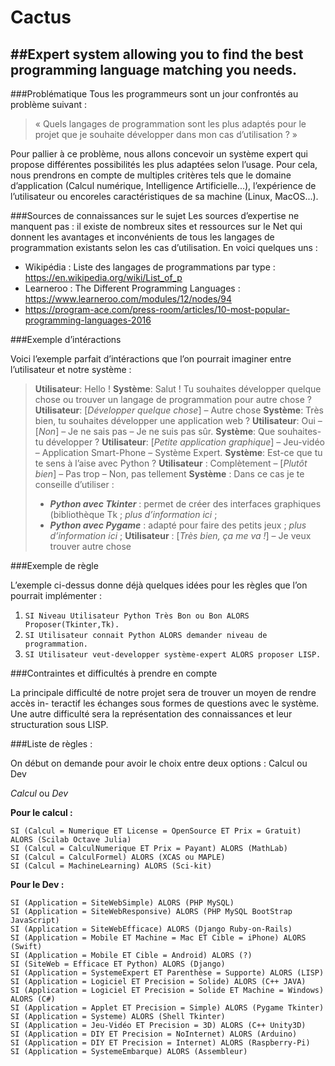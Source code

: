 # Cactus
##Expert system allowing you to find the best programming language matching you needs.
----------
###Problématique
Tous les programmeurs sont un jour confrontés au problème suivant :
>« Quels langages de programmation sont les plus adaptés pour le projet
> que je souhaite développer dans mon cas d’utilisation ? »





Pour pallier à ce problème, nous allons concevoir un système expert qui propose différentes possibilités les plus adaptées selon l’usage.
Pour cela, nous prendrons en compte de multiples critères tels que le domaine d’application (Calcul numérique, Intelligence Artificielle...), l’expérience de l’utilisateur ou encoreles caractéristiques de sa machine (Linux, MacOS...).

###Sources de connaissances sur le sujet
Les sources d’expertise ne manquent pas : il existe de nombreux sites et ressources sur le Net qui donnent les avantages et inconvénients de tous les langages de programmation existants selon les cas d’utilisation. En voici quelques uns :
 - Wikipédia : Liste des langages de programmations par type : https://en.wikipedia.org/wiki/List_of_p
 - Learneroo : The Different Programming Languages : https://www.learneroo.com/modules/12/nodes/94
 - https://program-ace.com/press-room/articles/10-most-popular-programming-languages-2016

###Exemple d’intéractions

Voici l’exemple parfait d’intéractions que l’on pourrait imaginer entre l’utilisateur et
notre système :

>**Utilisateur**: Hello !
>**Système**: Salut ! Tu souhaites développer quelque chose ou trouver un langage de programmation pour autre chose ?
>**Utilisateur**: [*Développer quelque chose*] – Autre chose
>**Système**: Très bien, tu souhaites développer une application web ?
>**Utilisateur**: Oui – [*Non*] – Je ne sais pas – Je ne suis pas sûr.
>**Système**: Que souhaites-tu développer ?
>**Utilisateur**: [*Petite application graphique*] – Jeu-vidéo – Application Smart-Phone
>– Système Expert.
>**Système**: Est-ce que tu te sens à l’aise avec Python ?
>**Utilisateur** : Complètement – [*Plutôt bien*] – Pas trop – Non, pas tellement
>**Système** : Dans ce cas je te conseille d’utiliser :
>- ***Python avec Tkinter*** : permet de créer des interfaces graphiques (bibliothèque Tk ; *plus d’information ici* ;
>- ***Python avec Pygame*** : adapté pour faire des petits jeux ; *plus d’information ici* ;
>**Utilisateur** : [*Très bien, ça me va !*] – Je veux trouver autre chose

###Exemple de règle

L’exemple ci-dessus donne déjà quelques idées pour les règles que l’on pourrait implémenter :
  1. `SI Niveau Utilisateur Python Très Bon ou Bon ALORS Proposer(Tkinter,Tk).`
  2. `SI Utilisateur connait Python ALORS demander niveau de programmation.`
  3. `SI Utilisateur veut-developper système-expert ALORS proposer LISP.`

###Contraintes et difficultés à prendre en compte

La principale difficulté de notre projet sera de trouver un moyen de rendre accès in-
teractif les échanges sous formes de questions avec le système. Une autre difficulté sera la
représentation des connaissances et leur structuration sous LISP.

###Liste de règles :

On début on demande pour avoir le choix entre deux options : Calcul ou Dev

*Calcul* ou *Dev*

**Pour le calcul :**
```
SI (Calcul = Numerique ET License = OpenSource ET Prix = Gratuit) ALORS (Scilab Octave Julia)
SI (Calcul = CalculNumerique ET Prix = Payant) ALORS (MathLab)
SI (Calcul = CalculFormel) ALORS (XCAS ou MAPLE)
SI (Calcul = MachineLearning) ALORS (Sci-kit)
```
**Pour le Dev :**
```
SI (Application = SiteWebSimple) ALORS (PHP MySQL)
SI (Application = SiteWebResponsive) ALORS (PHP MySQL BootStrap JavaScript)
SI (Application = SiteWebEfficace) ALORS (Django Ruby-on-Rails)
SI (Application = Mobile ET Machine = Mac ET Cible = iPhone) ALORS (Swift)
SI (Application = Mobile ET Cible = Android) ALORS (?)
SI (SiteWeb = Efficace ET Python) ALORS (Django)
SI (Application = SystemeExpert ET Parenthèse = Supporte) ALORS (LISP)
SI (Application = Logiciel ET Precision = Solide) ALORS (C++ JAVA)
SI (Application = Logiciel ET Precision = Solide ET Machine = Windows) ALORS (C#)
SI (Application = Applet ET Precision = Simple) ALORS (Pygame Tkinter)
SI (Application = Systeme) ALORS (Shell Tkinter)
SI (Application = Jeu-Vidéo ET Precision = 3D) ALORS (C++ Unity3D)
SI (Application = DIY ET Precision = NoInternet) ALORS (Arduino)
SI (Application = DIY ET Precision = Internet) ALORS (Raspberry-Pi)
SI (Application = SystemeEmbarque) ALORS (Assembleur)
```

